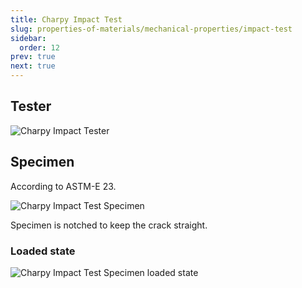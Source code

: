 ```yaml
---
title: Charpy Impact Test
slug: properties-of-materials/mechanical-properties/impact-test
sidebar:
  order: 12
prev: true
next: true
---
```


## Tester

![Charpy Impact Tester](/props/charpy-impact-tester.jpg)

## Specimen

According to ASTM-E 23.

![Charpy Impact Test Specimen](/props/charpy-impact-test-specimen.jpg)

Specimen is notched to keep the crack straight.

### Loaded state

![Charpy Impact Test Specimen loaded state](/props/charpy-impact-test-load.jpg)
